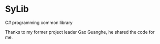 SyLib
=====

C# programming common library

Thanks to my former project leader Gao Guanghe, he shared the code for me.
